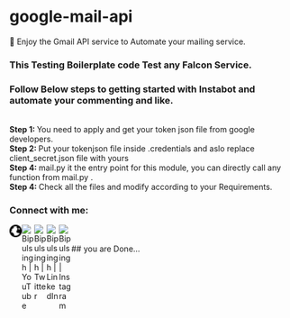# google-mail-api


🔭 Enjoy the Gmail API service to Automate your mailing service.

### This Testing Boilerplate code Test any Falcon Service.


### Follow Below steps to getting started with Instabot and automate your commenting and like.
</br>
<b>Step 1: </b>  You need to apply and get your token json file from google developers. 
<br/>
<b>Step 2: </b> Put your tokenjson file inside .credentials and aslo replace client_secret.json file with yours
<br />
<b> Step 4: </b> mail.py it the entry point for this module, you can directly call any function from mail.py .
<br />
<b> Step 4: </b> Check all the files and modify according to your Requirements.





### Connect with me:

[<img align="left" alt="raxoweb.com" width="22px" src="https://raw.githubusercontent.com/iconic/open-iconic/master/svg/globe.svg" />][website]
[<img align="left" alt="Bipulsingh | YouTube" width="22px" src="https://cdn.jsdelivr.net/npm/simple-icons@v3/icons/youtube.svg" />][youtube]
[<img align="left" alt="Bipulsingh | Twitter" width="22px" src="https://cdn.jsdelivr.net/npm/simple-icons@v3/icons/twitter.svg" />][twitter]
[<img align="left" alt="Bipulsingh | LinkedIn" width="22px" src="https://cdn.jsdelivr.net/npm/simple-icons@v3/icons/linkedin.svg" />][linkedin]
[<img align="left" alt="Bipulsing | Instagram" width="22px" src="https://cdn.jsdelivr.net/npm/simple-icons@v3/icons/instagram.svg" />][instagram]

[website]: https://www.raxoweb.com
[twitter]: https://twitter.com/bksinghkashyap
[youtube]: https://www.youtube.com/channel/UCLn0FX0uXXlRrTEBypnMAHQ
[instagram]: https://www.instagram.com/bipulsinghkashyap
[linkedin]: https://www.linkedin.com/in/bipulkrsingh

<br/>
<br/>
## you are Done...